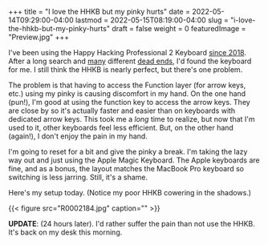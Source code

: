 +++
title = "I love the HHKB but my pinky hurts"
date = 2022-05-14T09:29:00-04:00
lastmod = 2022-05-15T08:19:00-04:00
slug = "i-love-the-hhkb-but-my-pinky-hurts"
draft = false
weight = 0
featuredImage = "Preview.jpg"
+++

I've been using the Happy Hacking Professional 2 Keyboard [since 2018](https://archive.baty.net/2018/the-happy-hacking-keyboard-professional-2/). After a long search and [many](https://archive.baty.net/2019/ill-be-sticking-with-the-hhkb/)  different [dead ends](https://archive.baty.net/2020/can-realforce-replace-hhkb/), I'd found the keyboard for me. I still think the HHKB is nearly perfect, but there's one problem.

<!--more-->

The problem is that having to access the Function layer (for arrow keys, etc.) using my pinky is causing discomfort in my hand. On the one hand (pun!), I'm good at using the function key to access the arrow keys. They are close by so it's actually faster and easier than on keyboards with dedicated arrow keys. This took me a _long_ time to realize, but now that I'm used to it, other keyboards feel less efficient. But, on the other hand (again!), I don't enjoy the pain in my hand.

I'm going to reset for a bit and give the pinky a break. I'm taking the lazy way out and just using the Apple Magic Keyboard. The Apple keyboards are fine, and as a bonus, the layout matches the MacBook Pro keyboard so switching is less jarring. Still, it's a shame.

Here's my setup today. (Notice my poor HHKB cowering in the shadows.)

{{< figure src="R0002184.jpg" caption="" >}}

**UPDATE**: (24 hours later). I'd rather suffer the pain than not use the HHKB. It's back on my desk this morning.

[//]: # "Exported with love from a post written in Org mode"
[//]: # "- https://github.com/kaushalmodi/ox-hugo"
